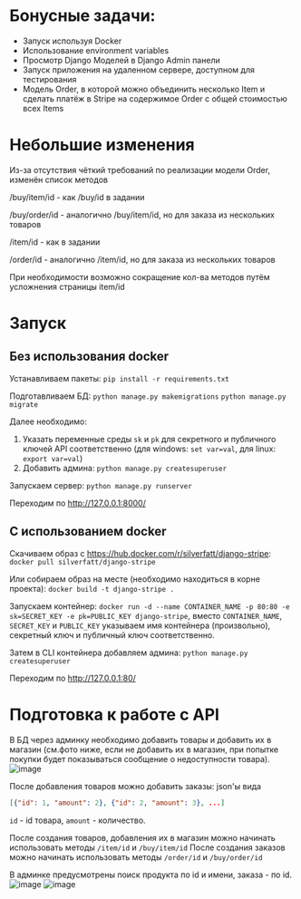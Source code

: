 # Бонусные задачи:
- Запуск используя Docker
- Использование environment variables
- Просмотр Django Моделей в Django Admin панели
- Запуск приложения на удаленном сервере, доступном для тестирования
- Модель Order, в которой можно объединить несколько Item и сделать платёж в Stripe на содержимое Order c общей стоимостью всех Items

# Небольшие изменения

Из-за отсутствия чёткий требований по реализации модели Order, изменён список методов

/buy/item/id - как /buy/id в задании

/buy/order/id - аналогично /buy/item/id, но для заказа из нескольких товаров

/item/id - как в задании

/order/id - аналогично /item/id, но для заказа из нескольких товаров

При необходимости возможно сокращение кол-ва методов путём усложнения страницы item/id

# Запуск

## Без использования docker

Устанавливаем пакеты: `pip install -r requirements.txt`

Подготавливаем БД: `python manage.py makemigrations` `python manage.py migrate`

Далее необходимо:

1) Указать переменные среды `sk` и `pk` для секретного и публичного ключей API соответственно (для windows: `set var=val`, для linux: `export var=val`)
2) Добавить админа: `python manage.py createsuperuser`

Запускаем сервер: `python manage.py runserver`

Переходим по http://127.0.0.1:8000/

## С использованием docker

Скачиваем образ с https://hub.docker.com/r/silverfatt/django-stripe: `docker pull silverfatt/django-stripe`

Или собираем образ на месте (необходимо находиться в корне проекта): `docker build -t django-stripe .`

Запускаем контейнер: `docker run -d --name CONTAINER_NAME -p 80:80 -e sk=SECRET_KEY -e pk=PUBLIC_KEY django-stripe`, вместо `CONTAINER_NAME`, `SECRET_KEY` и `PUBLIC_KEY` указываем имя контейнера (произвольно), секретный ключ и публичный ключ соответственно.

Затем в CLI контейнера добавляем админа: `python manage.py createsuperuser`

Переходим по http://127.0.0.1:80/

# Подготовка к работе с API

В БД через админку необходимо добавить товары и добавить их в магазин (см.фото ниже, если не добавить их в магазин, при попытке покупки будет показываться сообщение о недоступности товара). 
![image](https://user-images.githubusercontent.com/90452368/191329990-8004fb16-a2e3-477d-8403-fa99b3d58c2b.png)

После добавления товаров можно добавить заказы: json'ы вида  
```json
[{"id": 1, "amount": 2}, {"id": 2, "amount": 3}, ...]
```
`id` - id товара, `amount` - количество.

После создания товаров, добавления их в магазин можно начинать использовать методы `/item/id` и `/buy/item/id`
После создания заказов можно начинать использовать методы `/order/id` и `/buy/order/id`

В админке предусмотрены поиск продукта по id и имени, заказа - по id.
![image](https://user-images.githubusercontent.com/90452368/191330985-6f01fa18-0ac7-4a7e-bf13-80122ef68142.png)
![image](https://user-images.githubusercontent.com/90452368/191331025-8c5a459d-87ac-424f-8d38-93fc7978f1d2.png)






